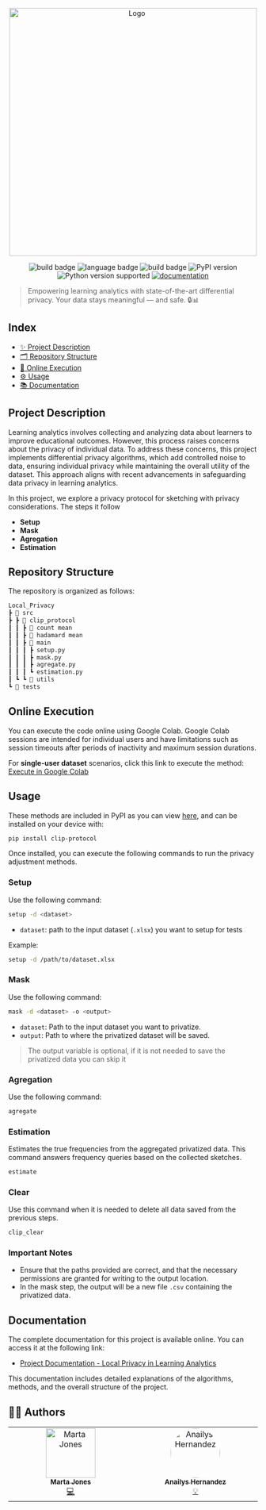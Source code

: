 <p align="center">
  <picture>
    <source srcset="https://github.com/user-attachments/assets/09204ae5-6326-4db0-bc97-c447cd49a42c" width="600" media="(prefers-color-scheme: dark)" >
    <img src="https://github.com/user-attachments/assets/f5f65605-55bd-4f4e-aaa3-29e9a3222057" alt="Logo" width="500">
  </picture>
</p>

<p align="center">
<img src="https://badgen.net/badge/license/MIT/orange?icon=github" alt="build badge">
<img src="https://badgen.net/badge/language/Python/yellow" alt="language badge">
<img src="https://badgen.net/badge/build/passing/green?icon=githubactions" alt="build badge">
<img src="https://badgen.net/pypi/v/clip-protocol" alt="PyPI version">
<img src="https://img.shields.io/pypi/pyversions/clip-protocol?color=red" alt="Python version supported">
<a href="https://clip-protocol.readthedocs.io/en/latest/">
  <img src="https://img.shields.io/badge/docs-online-blueviolet" alt="documentation">
</a>
</p>

> Empowering learning analytics with state-of-the-art differential privacy. 
> Your data stays meaningful — and safe. 🔒📊


## Index
* [✨ Project Description](#project-description)
* [🗂 Repository Structure](#repository-structure)
* [🚀 Online Execution](#online-execution)
* [⚙️ Usage](#usage)
* [📚 Documentation](#documentation)

## Project Description
Learning analytics involves collecting and analyzing data about learners to improve educational outcomes. However, this process raises concerns about the privacy of individual data. To address these concerns, this project implements differential privacy algorithms, which add controlled noise to data, ensuring individual privacy while maintaining the overall utility of the dataset. This approach aligns with recent advancements in safeguarding data privacy in learning analytics. 

In this project, we explore a privacy protocol for sketching with privacy considerations. The steps it follow

* **Setup**
* **Mask**
* **Agregation**
* **Estimation**

## Repository Structure
The repository is organized as follows:
```sh
Local_Privacy
┣ 📂 src
┣ ┣ 📂 clip_protocol
┃ ┃ ┣ 📂 count mean
┃ ┃ ┣ 📂 hadamard mean
┃ ┃ ┣ 📂 main
┃ ┃ ┃ ┣ setup.py
┃ ┃ ┃ ┣ mask.py
┃ ┃ ┃ ┣ agregate.py
┃ ┃ ┃ ┗ estimation.py
┃ ┗ ┗ 📂 utils
┗ 📂 tests
```
## Online Execution
You can execute the code online using Google Colab. Google Colab sessions are intended for individual users and have limitations such as session timeouts after periods of inactivity and maximum session durations. 

For **single-user dataset** scenarios, click this link to execute the method: [Execute in Google Colab](https://colab.research.google.com/drive/1dY1OSfRECHFBFYaX_5ToZy-KynjT_0z0?usp=sharing)

## Usage 
These methods are included in PyPI as you can view [here](https://pypi.org/project/clip-protocol/), and can be installed on your device with:
```sh
pip install clip-protocol
```
Once installed, you can execute the following commands to run the privacy adjustment methods.
### Setup
Use the following command:
```sh
setup -d <dataset>
```
- `dataset`: path to the input dataset (`.xlsx`) you want to setup for tests

Example:
```sh
setup -d /path/to/dataset.xlsx
```
### Mask
Use the following command:
```sh
mask -d <dataset> -o <output>
```
- `dataset`: Path to the input dataset you want to privatize.
- `output`: Path to where the privatized dataset will be saved.

> The output variable is optional, if it is not needed to save the privatized data you can skip it
### Agregation
Use the following command:
```sh
agregate
```
### Estimation 
Estimates the true frequencies from the aggregated privatized data. This command answers frequency queries based on the collected sketches.
```sh
estimate
```
### Clear 
Use this command when it is needed to delete all data saved from the previous steps.
```sh
clip_clear
```
### Important Notes
- Ensure that the paths provided are correct, and that the necessary permissions are granted for writing to the output location.
- In the mask step, the output will be a new file `.csv` containing the privatized data.
  
## Documentation
The complete documentation for this project is available online. You can access it at the following link:
- [Project Documentation - Local Privacy in Learning Analytics](https://clip-protocol.readthedocs.io/en/latest/)

This documentation includes detailed explanations of the algorithms, methods, and the overall structure of the project.

## 👩‍💻 Authors
<!-- prettier-ignore-start -->
<!-- markdownlint-disable -->
<table>
  <tbody>
    <tr>
      <td align="center" valign="top" width="14.28%"><a href="https://github.com/martaajonees"><img src="https://avatars.githubusercontent.com/u/100365874?v=4?s=100" width="100px;" alt="Marta Jones"/><br /><sub><b>Marta Jones</b></sub></a><br /><a href="https://github.com/martaajonees/Local_Privacy/commits?author=martaajonees" title="Code">💻</a></td>
       <td align="center" valign="top" width="14.28%"><a href="https://github.com/ichi91"><img src="https://avatars.githubusercontent.com/u/41892183?v=4?s=100" width="100px;" alt="Anailys Hernandez" style="border-radius: 50%"/><br /><sub><b>Anailys Hernandez</b></sub></a><br /><a href="https://github.com/ichi91/Local_Privacy/commits?author=ichi91" title="Method Designer">💡</a></td>
    </tr>
     
  </tbody>
</table>

<!-- markdownlint-restore -->
<!-- prettier-ignore-end -->

<!-- ALL-CONTRIBUTORS-LIST:END -->

